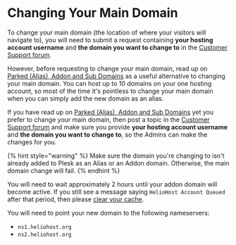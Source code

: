 # Changing Your Main Domain

To change your main domain \(the location of where your visitors will navigate to\), you will need to submit a request containing **your hosting account username** and **the domain you want to change to** in the [Customer Support forum](https://helionet.org/index/forum/45-customer-service/?do=add).

However, before requesting to change your main domain, read up on [Parked (Alias), Addon and Sub Domains](parked-addon-and-sub-domains.md) as a useful alternative to changing your main domain. You can host up to 10 domains on your one hosting account, so most of the time it's pointless to change your main domain when you can simply add the new domain as an alias.

If you have read up on [Parked (Alias), Addon and Sub Domains](parked-addon-and-sub-domains.md) yet you prefer to change your main domain, then post a topic in the [Customer Support forum](https://helionet.org/index/forum/45-customer-service/?do=add) and make sure you provide **your hosting account username** and **the domain you want to change to**, so the Admins can make the changes for you. 

{% hint style="warning" %}
Make sure the domain you're changing to isn't already added to Plesk as an Alias or an Addon domain. Otherwise, the main domain change will fail.
{% endhint %}

You will need to wait approximately 2 hours until your addon domain will become active. If you still see a message saying `HelioHost Account Queued` after that period, then please [clear your cache](../misc/clear-your-cache.md).

You will need to point your new domain to the following nameservers:

* `ns1.heliohost.org`
* `ns2.heliohost.org`

